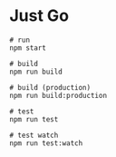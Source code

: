 # Just Go

```shellscript
# run
npm start

# build
npm run build

# build (production)
npm run build:production

# test
npm run test

# test watch
npm run test:watch


```